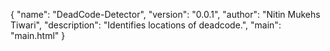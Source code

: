 {
  "name": "DeadCode-Detector",
  "version": "0.0.1",
  "author": "Nitin Mukehs Tiwari",
  "description": "Identifies locations of deadcode.",
  "main": "main.html"
}
